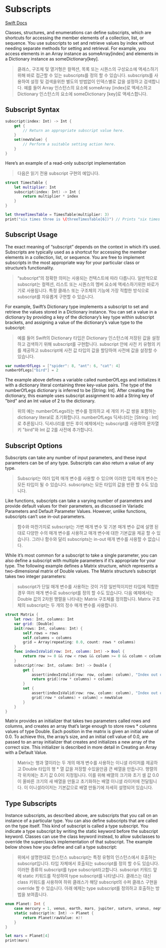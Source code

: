 # Subscripts

[Swift Docs](https://docs.swift.org/swift-book/LanguageGuide/Subscripts.html)

Classes, structures, and enumerations can define subscripts, which are shortcuts for accessing the member elements of a collection, list, or sequence. You use subscripts to set and retrieve values by index without needing separate methods for setting and retrieval. For example, you access elements in an Array instance as someArray[index] and elements in a Dictionary instance as someDictionary[key].
> 클래스, 구조체 및 열거형은 컬렉션, 목록 또는 시퀀스의 구성요소에 액세스하기위해 바로 접근할 수 있는 subscripts를 정의 할 수 있습니다. subscripts를 사용하여 설정 및 검색을위한 별도의 방법없이 인덱스별로 값을 설정하고 검색합니다. 예를 들어 Array 인스턴스의 요소에 someArray [index]로 액세스하고 Dictionary 인스턴스의 요소에 someDictionary [key]로 액세스합니다.

## Subscript Syntax

```swift
subscript(index: Int) -> Int {
    get {
        // Return an appropriate subscript value here.
    }
    set(newValue) {
        // Perform a suitable setting action here.
    }
}
``` 

Here’s an example of a read-only subscript implementation
> 다음은 읽기 전용 subscript 구현의 예입니다.

```swift
struct TimesTable {
    let multiplier: Int
    subscript(index: Int) -> Int {
        return multiplier * index
    }
}

let threeTimesTable = TimesTable(multiplier: 3)
print("six times three is \(threeTimesTable[6])") // Prints "six times three is 18"
``` 

## Subscript Usage

The exact meaning of “subscript” depends on the context in which it’s used. Subscripts are typically used as a shortcut for accessing the member elements in a collection, list, or sequence. You are free to implement subscripts in the most appropriate way for your particular class or structure’s functionality.
> “subscript”의 정확한 의미는 사용되는 컨텍스트에 따라 다릅니다. 일반적으로 subscript는 컬렉션, 리스트 또는 시퀀스의 멤버 요소에 액세스하기위한 바로가기로 사용됩니다. 특정 클래스 또는 구조체의 기능에 가장 적합한 방식으로 subscript를 자유롭게 구현할 수 있습니다.

For example, Swift’s Dictionary type implements a subscript to set and retrieve the values stored in a Dictionary instance. You can set a value in a dictionary by providing a key of the dictionary’s key type within subscript brackets, and assigning a value of the dictionary’s value type to the subscript:
> 예를 들어 Swift의 Dictionary 타입은 Dictionary 인스턴스에 저장된 값을 설정하고 검색하기 위해 subscript를 구현합니다. subscript 안에 사전 키 유형의 키를 제공하고 subscript에 사전 값 타입의 값을 할당하여 사전에 값을 설정할 수 있습니다.

```swift
var numberOfLegs = ["spider": 8, "ant": 6, "cat": 4]
numberOfLegs["bird"] = 2
``` 

The example above defines a variable called numberOfLegs and initializes it with a dictionary literal containing three key-value pairs. The type of the numberOfLegs dictionary is inferred to be [String: Int]. After creating the dictionary, this example uses subscript assignment to add a String key of "bird" and an Int value of 2 to the dictionary.
> 위의 예는 numberOfLegs라는 변수를 정의하고 세 개의 키-값 쌍을 포함하는 dictionary literal로 초기화합니다. numberOfLegs 딕셔너리는 [String : Int]로 추론됩니다. 딕셔너리를 만든 후이 예제에서는 subscript를 사용하여 문자열 키 "bird"와 Int 값 2를 사전에 추가합니다.


## Subscript Options

Subscripts can take any number of input parameters, and these input parameters can be of any type. Subscripts can also return a value of any type.
> Subscript는 여러 입력 매개 변수를 사용할 수 있으며 이러한 입력 매개 변수는 모든 타입이 될 수 있습니다. subscripts는 모든 타입의 값을 반환 할 수도 있습니다.

Like functions, subscripts can take a varying number of parameters and provide default values for their parameters, as discussed in Variadic Parameters and Default Parameter Values. However, unlike functions, subscripts can’t use in-out parameters.
> 함수와 마찬가지로 subscript는 가변 매개 변수 및 기본 매개 변수 값에 설명 된대로 다양한 수의 매개 변수를 사용하고 매개 변수에 대한 기본값을 제공 할 수 있습니다. 그러나 함수와 달리 subscripts는 in-out 매개 변수를 사용할 수 없습니다.

While it’s most common for a subscript to take a single parameter, you can also define a subscript with multiple parameters if it’s appropriate for your type. The following example defines a Matrix structure, which represents a two-dimensional matrix of Double values. The Matrix structure’s subscript takes two integer parameters:
> subscript가 단일 매개 변수를 사용하는 것이 가장 일반적이지만 타입에 적합한 경우 여러 매개 변수로 subscript를 정의 할 수도 있습니다. 다음 예제에서는 Double 값의 2차원 행렬을 나타내는 Matrix 구조체를 정의합니다. Matrix 구조체의 subscript는 두 개의 정수 매개 변수를 사용합니다.

```swift
struct Matrix {
    let rows: Int, columns: Int
    var grid: [Double]
    init(rows: Int, columns: Int) {
        self.rows = rows
        self.columns = columns
        grid = Array(repeating: 0.0, count: rows * columns)
    }
    func indexIsValid(row: Int, column: Int) -> Bool {
        return row >= 0 && row < rows && column >= 0 && column < columns
    }
    subscript(row: Int, column: Int) -> Double {
        get {
            assert(indexIsValid(row: row, column: column), "Index out of range")
            return grid[(row * columns) + column]
        }
        set {
            assert(indexIsValid(row: row, column: column), "Index out of range")
            grid[(row * columns) + column] = newValue
        }
    }
}
``` 

Matrix provides an initializer that takes two parameters called rows and columns, and creates an array that’s large enough to store rows * columns values of type Double. Each position in the matrix is given an initial value of 0.0. To achieve this, the array’s size, and an initial cell value of 0.0, are passed to an array initializer that creates and initializes a new array of the correct size. This initializer is described in more detail in Creating an Array with a Default Value.
> Matrix는 행과 열이라는 두 개의 매개 변수를 사용하는 이니셜 라이저를 제공하고 Double 타입의 행 * 열 값을 저장할 수있을만큼 큰 배열을 만듭니다. 행렬의 각 위치에는 초기 값 0.0이 지정됩니다. 이를 위해 배열의 크기와 초기 셀 값 0.0이 올바른 크기의 새 배열을 만들고 초기화하는 배열 이니셜 라이저에 전달됩니다. 이 이니셜라이저는 기본값으로 배열 만들기에 자세히 설명되어 있습니다.

## Type Subscripts
Instance subscripts, as described above, are subscripts that you call on an instance of a particular type. You can also define subscripts that are called on the type itself. This kind of subscript is called a type subscript. You indicate a type subscript by writing the static keyword before the subscript keyword. Classes can use the class keyword instead, to allow subclasses to override the superclass’s implementation of that subscript. The example below shows how you define and call a type subscript:
> 위에서 설명한대로 인스턴스 subscript는 특정 유형의 인스턴스에서 호출하는 subscript입니다. 타입 자체에서 호출되는 subscript를 정의 할 수도 있습니다. 이러한 종류의 subscript를 type subscript라고합니다. subscript 키워드 앞에 static 키워드를 작성하여 type subscript를 나타냅니다. 클래스는 대신 class 키워드를 사용하여 하위 클래스가 해당 subscript의 수퍼 클래스 구현을 override 할 수 있습니다. 아래 예제는 type subscript를 정의하고 호출하는 방법을 보여줍니다.

```swift
enum Planet: Int {
    case mercury = 1, venus, earth, mars, jupiter, saturn, uranus, neptune
    static subscript(n: Int) -> Planet {
        return Planet(rawValue: n)! 
    }
}

let mars = Planet[4]
print(mars)
``` 
